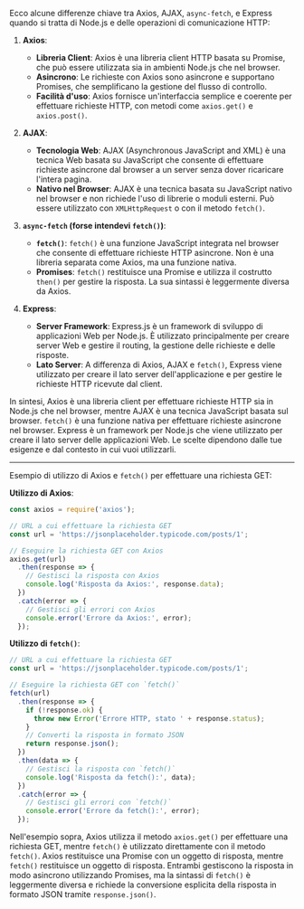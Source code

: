 Ecco alcune differenze chiave tra Axios, AJAX, `async-fetch`, e Express quando si tratta di Node.js e delle operazioni di comunicazione HTTP:

1. **Axios**:
   - **Libreria Client**: Axios è una libreria client HTTP basata su Promise, che può essere utilizzata sia in ambienti Node.js che nel browser.
   - **Asincrono**: Le richieste con Axios sono asincrone e supportano Promises, che semplificano la gestione del flusso di controllo.
   - **Facilità d'uso**: Axios fornisce un'interfaccia semplice e coerente per effettuare richieste HTTP, con metodi come `axios.get()` e `axios.post()`.

2. **AJAX**:
   - **Tecnologia Web**: AJAX (Asynchronous JavaScript and XML) è una tecnica Web basata su JavaScript che consente di effettuare richieste asincrone dal browser a un server senza dover ricaricare l'intera pagina.
   - **Nativo nel Browser**: AJAX è una tecnica basata su JavaScript nativo nel browser e non richiede l'uso di librerie o moduli esterni. Può essere utilizzato con `XMLHttpRequest` o con il metodo `fetch()`.

3. **`async-fetch` (forse intendevi `fetch()`)**:
   - **`fetch()`**: `fetch()` è una funzione JavaScript integrata nel browser che consente di effettuare richieste HTTP asincrone. Non è una libreria separata come Axios, ma una funzione nativa.
   - **Promises**: `fetch()` restituisce una Promise e utilizza il costrutto `then()` per gestire la risposta. La sua sintassi è leggermente diversa da Axios.

4. **Express**:
   - **Server Framework**: Express.js è un framework di sviluppo di applicazioni Web per Node.js. È utilizzato principalmente per creare server Web e gestire il routing, la gestione delle richieste e delle risposte.
   - **Lato Server**: A differenza di Axios, AJAX e `fetch()`, Express viene utilizzato per creare il lato server dell'applicazione e per gestire le richieste HTTP ricevute dal client.

In sintesi, Axios è una libreria client per effettuare richieste HTTP sia in Node.js che nel browser, mentre AJAX è una tecnica JavaScript basata sul browser. `fetch()` è una funzione nativa per effettuare richieste asincrone nel browser. Express è un framework per Node.js che viene utilizzato per creare il lato server delle applicazioni Web. Le scelte dipendono dalle tue esigenze e dal contesto in cui vuoi utilizzarli.


----

Esempio di utilizzo di Axios e `fetch()` per effettuare una richiesta GET:

**Utilizzo di Axios**:

```javascript
const axios = require('axios');

// URL a cui effettuare la richiesta GET
const url = 'https://jsonplaceholder.typicode.com/posts/1';

// Eseguire la richiesta GET con Axios
axios.get(url)
  .then(response => {
    // Gestisci la risposta con Axios
    console.log('Risposta da Axios:', response.data);
  })
  .catch(error => {
    // Gestisci gli errori con Axios
    console.error('Errore da Axios:', error);
  });
```

**Utilizzo di `fetch()`**:

```javascript
// URL a cui effettuare la richiesta GET
const url = 'https://jsonplaceholder.typicode.com/posts/1';

// Eseguire la richiesta GET con `fetch()`
fetch(url)
  .then(response => {
    if (!response.ok) {
      throw new Error('Errore HTTP, stato ' + response.status);
    }
    // Converti la risposta in formato JSON
    return response.json();
  })
  .then(data => {
    // Gestisci la risposta con `fetch()`
    console.log('Risposta da fetch():', data);
  })
  .catch(error => {
    // Gestisci gli errori con `fetch()`
    console.error('Errore da fetch():', error);
  });
```

Nell'esempio sopra, Axios utilizza il metodo `axios.get()` per effettuare una richiesta GET, mentre `fetch()` è utilizzato direttamente con il metodo `fetch()`. Axios restituisce una Promise con un oggetto di risposta, mentre `fetch()` restituisce un oggetto di risposta. Entrambi gestiscono la risposta in modo asincrono utilizzando Promises, ma la sintassi di `fetch()` è leggermente diversa e richiede la conversione esplicita della risposta in formato JSON tramite `response.json()`.
